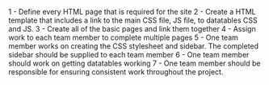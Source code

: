 1 - Define every HTML page that is required for the site
2 - Create a HTML template that includes a link to the main CSS file, JS file, to datatables CSS and JS. 
3 - Create all of the basic pages and link them together
4 - Assign work to each team member to complete multiple pages
5 - One team member works on creating the CSS stylesheet and sidebar. The completed sidebar should be supplied to each team member
6 - One team member should work on getting datatables working
7 - One team member should be responsible for ensuring consistent work throughout the project.

